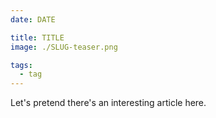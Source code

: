 ```yaml
---
date: DATE

title: TITLE
image: ./SLUG-teaser.png

tags:
  - tag
---
```


Let's pretend there's an interesting article here.

